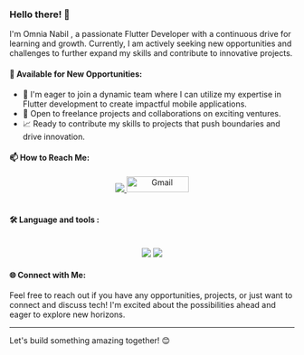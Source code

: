 ### Hello there! 👋

I'm Omnia Nabil , a passionate Flutter Developer with a continuous drive for learning and growth. Currently, I am actively seeking new opportunities and challenges to further expand my skills and contribute to innovative projects.

#### 🌟 Available for New Opportunities:
- 🚀 I'm eager to join a dynamic team where I can utilize my expertise in Flutter development to create impactful mobile applications.
- 💼 Open to freelance projects and collaborations on exciting ventures.
- 📈 Ready to contribute my skills to projects that push boundaries and drive innovation.

 
#### 📫 How to Reach Me: 
<div align="center">
    <a href="https://www.linkedin.com/in/omnia-nabil-j2510k24t" target="_blank">
        <img src="https://img.shields.io/badge/LinkedIn-0077B5?style=for-the-badge&logo=linkedin&logoColor=white" > </a>
    <a href="mailto:omnianabil1920@gmail.com">
        <img src="https://img.shields.io/badge/Gmail-red?style=flat-square&logo=gmail&logoColor=white" alt="Gmail" style="height: 28px; width: 110px;"> </a>
</div>

 <br>
   
#### 🛠 Language and tools :
 <br>

<div align="center">
    <img src="https://skillicons.dev/icons?i=flutter,dart,firebase,git,github,java,kotlin" />
    <img src="https://skillicons.dev/icons?i=androidstudio,vscode,figma,xd,postman" /><br>
</div> 

#### 🌐 Connect with Me:
Feel free to reach out if you have any opportunities, projects, or just want to connect and discuss tech! I'm excited about the possibilities ahead and eager to explore new horizons.

---
Let's build something amazing together! 😊

